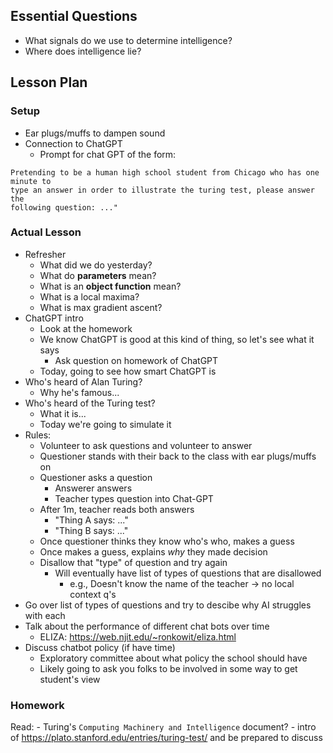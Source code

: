 ## Essential Questions

- What signals do we use to determine intelligence?
- Where does intelligence lie?

## Lesson Plan

### Setup

- Ear plugs/muffs to dampen sound
- Connection to ChatGPT
    - Prompt for chat GPT of the form:
```
Pretending to be a human high school student from Chicago who has one minute to
type an answer in order to illustrate the turing test, please answer the
following question: ..."
```

### Actual Lesson

- Refresher
    - What did we do yesterday?
    - What do **parameters** mean?
    - What is an **object function** mean?
    - What is a local maxima?
    - What is max gradient ascent?
- ChatGPT intro
    - Look at the homework
    - We know ChatGPT is good at this kind of thing, so let's see what it says
        - Ask question on homework of ChatGPT
    - Today, going to see how smart ChatGPT is
- Who's heard of Alan Turing?
    - Why he's famous...
- Who's heard of the Turing test?
    - What it is...
    - Today we're going to simulate it
- Rules:
    - Volunteer to ask questions and volunteer to answer
    - Questioner stands with their back to the class with ear plugs/muffs on
    - Questioner asks a question
        - Answerer answers
        - Teacher types question into Chat-GPT
    - After 1m, teacher reads both answers
        - "Thing A says: ..."
        - "Thing B says: ..."
    - Once questioner thinks they know who's who, makes a guess
    - Once makes a guess, explains _why_ they made decision
    - Disallow that "type" of question and try again
        - Will eventually have list of types of questions that are disallowed
            - e.g., Doesn't know the name of the teacher -> no local context q's
- Go over list of types of questions and try to descibe why AI struggles with each
- Talk about the performance of different chat bots over time
    - ELIZA: https://web.njit.edu/~ronkowit/eliza.html
- Discuss chatbot policy (if have time)
    - Exploratory committee about what policy the school should have
    - Likely going to ask you folks to be involved in some way to get student's view

### Homework

Read:
    - Turing's `Computing Machinery and Intelligence` document?
    - intro of https://plato.stanford.edu/entries/turing-test/ and be prepared to discuss

